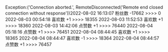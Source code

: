 Exception:('Connection aborted.', RemoteDisconnected('Remote end closed connection without response'))2022-08-02  16:13:07   粉丝数 -17662 >>>> 0
2022-08-03  00:54:18   喜欢数 +1 >>>> 18355
2022-08-03  11:52:53   喜欢数 +1 >>>> 18360
2022-08-03  14:42:06   点赞数 +1 >>>> 76440
2022-08-04  05:18:16   点赞数 +1 >>>> 76451
2022-08-04  08:44:45   喜欢数 +1 >>>> 18365
2022-08-04  08:44:47   喜欢数 -1 >>>> 18364
2022-08-04  08:44:57   点赞数 +1 >>>> 76457
